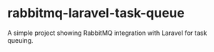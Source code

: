 # rabbitmq-laravel-task-queue
A simple project showing RabbitMQ integration with Laravel for task queuing.
